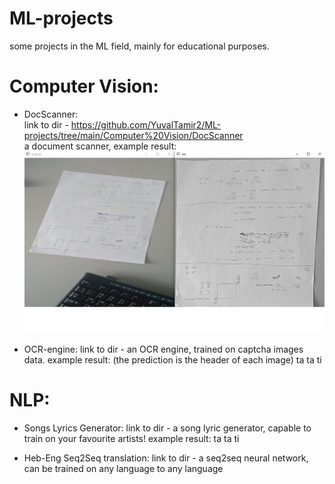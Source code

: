 # ML-projects
some projects in the ML field, mainly for educational purposes.


# Computer Vision:
  
  * DocScanner:<br>
    link to dir - https://github.com/YuvalTamir2/ML-projects/tree/main/Computer%20Vision/DocScanner <br>
    a document scanner, example result: <br>
    <img src="https://github.com/YuvalTamir2/ML-projects/blob/main/Computer%20Vision/DocScanner/results/Result_1.jpg" >
    <br><br>
   * OCR-engine:
    link to dir - 
    an OCR engine, trained on captcha images data. example result:
    (the prediction is the header of each image)
    ta ta ti
    
 # NLP:
 
   * Songs Lyrics Generator:
    link to dir - 
    a song lyric generator, capable to train on your favourite artists!
    example result:
    ta ta ti
    
   * Heb-Eng Seq2Seq translation:
    link to dir - 
    a seq2seq neural network, can be trained on any language to any language
    
  

    
    
